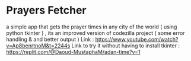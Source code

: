 #  Prayers Fetcher
a simple app that gets the prayer times in any city of the world ( using python tkinter ) , its an improved version of codezilla project ( some error handling & and better output )
Link : https://www.youtube.com/watch?v=Ap8benrtnoM&t=2244s
Link to try it without having to install tkinter : https://replit.com/@Daoud-MustaphaM/adan-time?v=1
